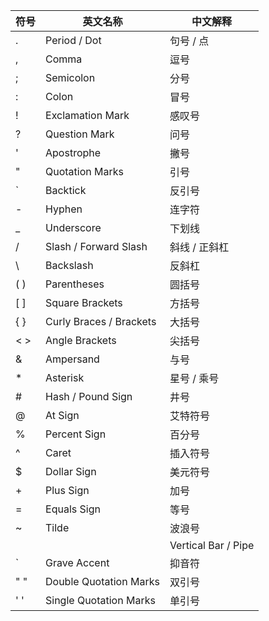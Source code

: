 | 符号 | 英文名称         | 中文解释       |
|------|-------------------|---------------|
| .    | Period / Dot      | 句号 / 点       |
| ,    | Comma             | 逗号           |
| ;    | Semicolon         | 分号           |
| :    | Colon             | 冒号           |
| !    | Exclamation Mark  | 感叹号         |
| ?    | Question Mark     | 问号           |
| '    | Apostrophe        | 撇号           |
| "    | Quotation Marks   | 引号           |
| `    | Backtick          | 反引号         |
| -    | Hyphen            | 连字符         |
| _    | Underscore        | 下划线         |
| /    | Slash / Forward Slash | 斜线 / 正斜杠  |
| \    | Backslash         | 反斜杠         |
| ( )  | Parentheses       | 圆括号         |
| [ ]  | Square Brackets   | 方括号         |
| { }  | Curly Braces / Brackets | 大括号 |
| < >  | Angle Brackets    | 尖括号         |
| &    | Ampersand         | 与号          |
| *    | Asterisk          | 星号 / 乘号     |
| #    | Hash / Pound Sign | 井号           |
| @    | At Sign           | 艾特符号       |
| %    | Percent Sign      | 百分号         |
| ^    | Caret             | 插入符号       |
| $    | Dollar Sign       | 美元符号       |
| +    | Plus Sign         | 加号           |
| =    | Equals Sign       | 等号           |
| ~    | Tilde             | 波浪号         |
| |    | Vertical Bar / Pipe | 竖线 / 管道符   |
| \`   | Grave Accent      | 抑音符         |
| " "  | Double Quotation Marks | 双引号   |
| ' '  | Single Quotation Marks | 单引号    |
